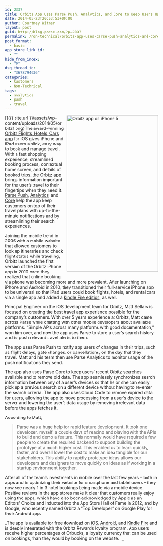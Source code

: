 ```yaml
---
id: 2337
title: Orbitz App Uses Parse Push, Analytics, and Core to Keep Users Updated
date: 2014-05-23T20:03:53+00:00
author: Courtney Witmer
layout: post
guid: http://blog.parse.com/?p=2337
permalink: /non-technical/orbitz-app-uses-parse-push-analytics-and-core-to-keep-users-updated/
post_format:
  - basic
app_store_link_id:
  - ""
hide_from_index:
  - "0"
dsq_thread_id:
  - "3678794636"
categories:
  - Customers
  - Non-Technical
tags:
  - analytics
  - push
  - travel
---
```

[<img style="border: 0pt none; float: right; padding-left: 10px; padding-bottom: 10px;" src="{{ site.url }}/assets/wp-content/uploads/2014/05/orbitz1.png" alt="Orbitz app on iPhone 5" width="300" height="515" />]({{ site.url }}/assets/wp-content/uploads/2014/05/orbitz1.png)The award-winning <a href="https://itunes.apple.com/us/app/orbitz-flights-hotels-cars/id403546234?mt=8" target="_blank">Orbitz Flights, Hotels, Cars app</a> for iOS gives iPhone and iPad users a slick, easy way to book and manage travel. With a fast shopping experience, streamlined booking process, contextual home screen, and details of booked trips, the Orbitz app brings information important for the user’s travel to their fingertips when they need it. <a href="https://parse.com/products/push" target="_blank">Parse Push</a>, <a href="https://parse.com/products/analytics" target="_blank">Analytics</a>, and <a href="https://parse.com/products/core" target="_blank">Core</a> help the app keep customers on top of their travel plans with up-to-the-minute notifications and by streamlining their search experiences.

Joining the mobile trend in 2006 with a mobile website that allowed customers to look up itineraries and check flight status while traveling, Orbitz launched the first version of the Orbitz iPhone app in 2010 once they realized that online booking via phone was becoming more and more prevalent. After launching on [iPhone](https://itunes.apple.com/us/app/orbitz-flights-hotels-cars/id403546234?mt=8) and [Android](https://play.google.com/store/apps/details?id=com.orbitz) in 2010, they transitioned their full-service iPhone app to be universal so that iPad users could book flights, hotels, and rental cars via a single app and added a [Kindle Fire edition](http://www.amazon.com/gp/mas/dl/android?p=com.orbitz), as well.

Principal Engineer on the iOS development team for Orbitz, Matt Sellars is focused on creating the best travel app experience possible for the company’s customers. With over 5 years experience at Orbitz, Matt came across Parse while chatting with other mobile developers about available platforms. “Simple APIs across many platforms with good documentation,” won him over, and now the app uses Parse to store a user’s search history and to push relevant travel alerts to them.

The app uses Parse Push to notify app users of changes in their trips, such as flight delays, gate changes, or cancellations, on the day that they travel. Matt and his team then use Parse Analytics to monitor usage of the push notifications they send.

The app also uses Parse Core to keep users’ recent Orbitz searches available and to remove old data. The app seamlessly synchronizes search information between any of a user’s devices so that he or she can easily pick up a previous search on a different device without having to re-enter the search criteria. The app also uses Cloud Code to remove expired data for users, allowing the app to move processing from a user’s device to the server and lowering the user’s data usage by removing irrelevant data before the apps fetches it.

According to Matt,

> Parse was a huge help for rapid feature development. It took one developer, myself, a couple days of reading and playing with the APIs to build and demo a feature. This normally would have required a few people to create the required backend to support building the prototype at a much higher cost. This enabled us to learn quickly, faster, and overall lower the cost to make an idea tangible for our stakeholders. This ability to rapidly prototype ideas allows our developers and designers to move quickly on ideas as if working in a startup environment together.

After all of the team’s investments in mobile over the last few years – both in apps and in optimizing their website for smartphone and tablet users – they now see nearly 1 in 3 hotel bookings being made via a mobile device. Positive reviews in the app stores make it clear that customers really enjoy using the apps, which have also been acknowledged by Apple as an Editors’ Choice and inducted into the App Store Hall of Fame in 2012, and by Google, who recently named Orbitz a “Top Developer” on Google Play for their Android app.

_The app is available for free download on [iOS](https://itunes.apple.com/us/app/orbitz-flights-hotels-cars/id403546234?mt=8), [Android](https://play.google.com/store/apps/details?id=com.orbitz), and [Kindle Fire](http://www.amazon.com/gp/mas/dl/android?p=com.orbitz) and is deeply integrated with the [Orbitz Rewards loyalty program](http://www.orbitz.com/rewards/). App users receive higher percentages of Orbucks, a loyalty currency that can be used on bookings, than they would by booking on the website.  _
